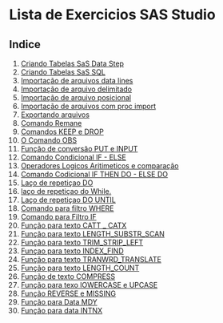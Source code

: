 <h1>Lista de Exercicios SAS Studio</h1>

<h2>Indice</h2>

<ol>
    <li><a href="https://github.com/TassioSales/SAS_Estudos/blob/main/Programas/01%20-%20Criando%20Tabelas%20SaS%20Data%20Step.sas"> Criando Tabelas SaS Data Step</a></li>
    <li><a href="https://github.com/TassioSales/SAS_Estudos/blob/main/Programas/02%20-%20Criando%20Tabelas%20SaS%20SQL.sas">Criando Tabelas SaS SQL</a></li>
    <li><a href="https://github.com/TassioSales/SAS_Estudos/blob/main/Programas/03%20-%20Importa%C3%A7%C3%A3o%20de%20arquivos%20data%20lines.sas">Importação de arquivos data lines</a></li>
    <li><a href="https://github.com/TassioSales/SAS_Estudos/blob/main/Programas/04%20-%20Importa%C3%A7%C3%A3o%20de%20arquivo%20delimitado.sas">Importação de arquivo delimitado</a></li>
    <li><a href="https://github.com/TassioSales/SAS_Estudos/blob/main/Programas/05%20-%20Importa%C3%A7%C3%A3o%20de%20arquivo%20posicional%20txt.sas">Importação de arquivo posicional</a></li>
    <li><a href="https://github.com/TassioSales/SAS_Estudos/blob/main/Programas/06%20-%20Importa%C3%A7%C3%A3o%20de%20arquivos%20com%20proc%20import.sas">Importação de arquivos com proc import</a></li>
    <li><a href="https://github.com/TassioSales/SAS_Estudos/blob/main/Programas/07%20-%20Exportando%20arquivos.sas">Exportando arquivos</a></li>
    <li><a href="https://github.com/TassioSales/SAS_Estudos/blob/main/Programas/08%20-%20Comando%20Remane.sas">Comando Remane</a></li>
    <li><a href="https://github.com/TassioSales/SAS_Estudos/blob/main/Programas/09%20-%20Comandos%20KEEP%20e%20DROP.sas">Comandos KEEP e DROP</a></li>
    <li><a href="https://github.com/TassioSales/SAS_Estudos/blob/main/Programas/10%20-%20O%20Comando%20OBS.sas">O Comando OBS</a></li>
    <li><a href="https://github.com/TassioSales/SAS_Estudos/blob/main/Programas/11%20-%20Fun%C3%A7%C3%A3o%20de%20convers%C3%A3o%20PUT%20%20e%20INPUT.sas">Função de conversão PUT e INPUT</a></li>
    <li><a href="https://github.com/TassioSales/SAS_Estudos/blob/main/Programas/12%20-%20Comando%20Condicional%20IF%20%20-%20ELSE.sas">Comando Condicional IF - ELSE</a></li>
    <li><a href="https://github.com/TassioSales/SAS_Estudos/blob/main/Programas/13%20-%20Operadores%20Logicos%20Aritimeticos%20e%20compara%C3%A7%C3%A3o.sas">Operadores Logicos Aritimeticos e comparação</a></li>
    <li><a href="https://github.com/TassioSales/SAS_Estudos/blob/main/Programas/14%20-%20Comando%20Codicional%20IF%20%20THEN%20DO%20-%20ELSE%20DO.sas">Comando Codicional IF THEN DO - ELSE DO</a></li>
    <li><a href="https://github.com/TassioSales/SAS_Estudos/blob/main/Programas/15%20-%20%20La%C3%A7o%20de%20repeti%C3%A7ao%20DO.sas">Laço de repetiçao DO</a></li>
    <li><a href="https://github.com/TassioSales/SAS_Estudos/blob/main/Programas/16%20-%20la%C3%A7o%20de%20repeti%C3%A7ao%20do%20While.sas">laço de repetiçao do While.</a></li>
    <li><a href="https://github.com/TassioSales/SAS_Estudos/blob/main/Programas/17%20-%20La%C3%A7o%20de%20repeti%C3%A7ao%20DO%20UNTIL.sas">Laço de repetiçao DO UNTIL</a></li>
    <li><a href="https://github.com/TassioSales/SAS_Estudos/blob/main/Programas/18%20-%20%20Comando%20para%20filtro%20WHERE.sas">Comando para filtro WHERE</a></li>
    <li><a href="https://github.com/TassioSales/SAS_Estudos/blob/main/Programas/19%20-%20Comando%20para%20Filtro%20IF.sas">Comando para Filtro IF</a></li>
    <li><a href="https://github.com/TassioSales/SAS_Estudos/blob/main/Programas/20%20-%20Fun%C3%A7%C3%A3o%20para%20texto%20CATT%20_%20CATX.sas">Função para texto CATT _ CATX</a></li>
    <li><a href="https://github.com/TassioSales/SAS_Estudos/blob/main/Programas/21%20-%20Fun%C3%A7%C3%A3o%20para%20texto%20LENGTH_SUBSTR_SCAN.sas">Função para texto LENGTH_SUBSTR_SCAN</a></li>
    <li><a href="https://github.com/TassioSales/SAS_Estudos/blob/main/Programas/22%20-%20Fun%C3%A7%C3%A3o%20para%20texto%20TRIM_STRIP_LEFT%20.sas">Função para texto TRIM_STRIP_LEFT</a></li>
    <li><a href="https://github.com/TassioSales/SAS_Estudos/blob/main/Programas/23%20-%20Fun%C3%A7ao%20para%20texto%20INDEX_FIND.sas">Funçao para texto INDEX_FIND</a></li>
    <li><a href="https://github.com/TassioSales/SAS_Estudos/blob/main/Programas/24%20-%20%20Fun%C3%A7%C3%A3o%20%20para%20texto%20TRANWRD_TRANSLATE.sas">Função para texto TRANWRD_TRANSLATE</a></li>
    <li><a href="https://github.com/TassioSales/SAS_Estudos/blob/main/Programas/25%20-%20Fun%C3%A7%C3%A3o%20para%20texto%20LENGTH_COUNT.sas">Função para texto LENGTH_COUNT</a></li>
    <li><a href="https://github.com/TassioSales/SAS_Estudos/blob/main/Programas/26%20-%20Fun%C3%A7%C3%A3o%20de%20texto%20COMPRESS.sas">Função de texto COMPRESS</a></li>
    <li><a href="https://github.com/TassioSales/SAS_Estudos/blob/main/Programas/27%20-%20Fun%C3%A7%C3%A3o%20para%20texo%20lOWERCASE%20e%20UPCASE.sas">Função para texo lOWERCASE e UPCASE</a></li>
    <li><a href="https://github.com/TassioSales/SAS_Estudos/blob/main/Programas/28%20-%20Fun%C3%A7%C3%A3o%20%20REVERSE%20e%20MISSING.sas">Função REVERSE e MISSING</a></li>
    <li><a href="https://github.com/TassioSales/SAS_Estudos/blob/main/Programas/29%20-%20Fun%C3%A7%C3%A3o%20para%20Data%20MDY.sas">Função para Data MDY</a></li>
    <li><a href="https://github.com/TassioSales/SAS_Estudos/blob/main/Programas/30%20-%20Fun%C3%A7%C3%A3o%20para%20data%20INTNX.sas">Função para data INTNX</a></li>
</ol>